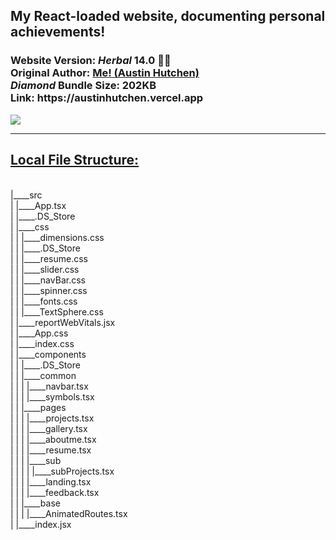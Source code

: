 <h2>My React-loaded website, documenting personal achievements!</h2>  <h3>Website Version: <i>Herbal</i> <b> 14.0 🧉🍵 </b> 
<br/> Original Author: <u><b>Me! (Austin Hutchen) </b></u> 
<br/>  <i> Diamond </i>Bundle Size: <b> 202KB </b>
<br/> Link: <b> https://austinhutchen.vercel.app </b>
 </h3>
 <img src ="https://github.com/austinhutchen/austinscode/assets/93489691/e1a761ab-9025-442f-a739-b883f5b69745"/>


<hr/>
 <u> <h2> Local File Structure: </h2> </u> <br/>
|____src <br/>
| |____App.tsx <br/>
| |____.DS_Store <br/>
| |____css <br/>
| | |____dimensions.css <br/>
| | |____.DS_Store <br/>
| | |____resume.css <br/>
| | |____slider.css <br/>
| | |____navBar.css <br/>
| | |____spinner.css <br/>
| | |____fonts.css <br/>
| | |____TextSphere.css <br/>
| |____reportWebVitals.jsx <br/>
| |____App.css <br/>
| |____index.css <br/>
| |____components <br/>
| | |____.DS_Store <br/>
| | |____common <br/>
| | | |____navbar.tsx <br/>
| | | |____symbols.tsx <br/>
| | |____pages <br/>
| | | |____projects.tsx <br/>
| | | |____gallery.tsx <br/>
| | | |____aboutme.tsx <br/>
| | | |____resume.tsx <br/>
| | | |____sub <br/>
| | | | |____subProjects.tsx <br/>
| | | |____landing.tsx <br/>
| | | |____feedback.tsx <br/>
| | |____base <br/>
| | | |____AnimatedRoutes.tsx <br/>
| |____index.jsx <br/>
